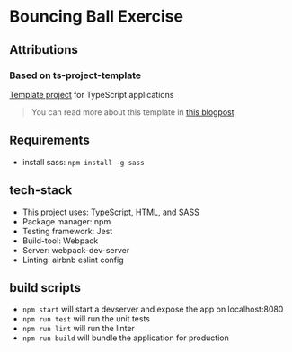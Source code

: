 # Bouncing Ball Exercise

## Attributions

### Based on ts-project-template
[Template project](https://github.com/TomRaaff/TS-project-template) for TypeScript applications

> You can read more about this template in [this blogpost](https://blog.jcore.com/2021/01/how-to-set-up-a-vanilla-ts-application/)

## Requirements
- install sass: `npm install -g sass`

## tech-stack
- This project uses: TypeScript, HTML, and SASS
- Package manager: npm
- Testing framework: Jest
- Build-tool: Webpack
- Server: webpack-dev-server
- Linting: airbnb eslint config

## build scripts
- `npm start` will start a devserver and expose the app on localhost:8080
- `npm run test` will run the unit tests
- `npm run lint` will run the linter
- `npm run build` will bundle the application for production


